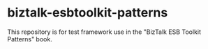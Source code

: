 # biztalk-esbtoolkit-patterns
This repository is for test framework use in the "BizTalk ESB Toolkit Patterns" book.
